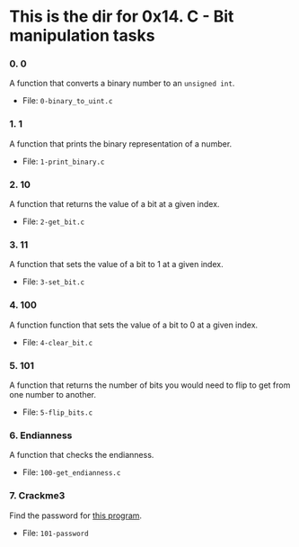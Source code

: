 # This is the dir for 0x14. C - Bit manipulation tasks

### 0. 0
A function that converts a binary number to an `unsigned int`. 
* File: `0-binary_to_uint.c`

### 1. 1
A function that prints the binary representation of a number.  
* File: `1-print_binary.c`

### 2. 10
A function that returns the value of a bit at a given index.  
* File: `2-get_bit.c`

### 3. 11
A function that sets the value of a bit to 1 at a given index.  
* File: `3-set_bit.c`

### 4. 100
A function function that sets the value of a bit to 0 at a given index.  
* File: `4-clear_bit.c`

### 5. 101
A function that returns the number of bits you would need to flip to get from one number to another.  
* File: `5-flip_bits.c`

### 6. Endianness
A function that checks the endianness.  
* File: `100-get_endianness.c`

### 7. Crackme3
Find the password for [this program](https://github.com/alx-tools/0x13.c).  
* File: `101-password`
